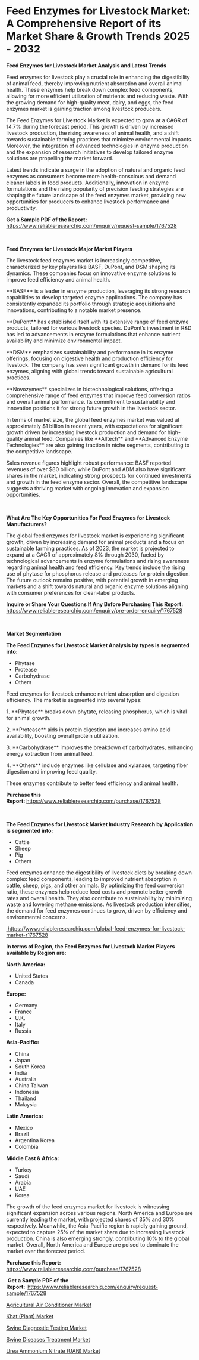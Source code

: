 <p><h1>Feed Enzymes for Livestock Market: A Comprehensive Report of its Market Share & Growth Trends 2025 - 2032</h1></p><p><strong>Feed Enzymes for Livestock Market Analysis and Latest Trends</strong></p>
<p><p>Feed enzymes for livestock play a crucial role in enhancing the digestibility of animal feed, thereby improving nutrient absorption and overall animal health. These enzymes help break down complex feed components, allowing for more efficient utilization of nutrients and reducing waste. With the growing demand for high-quality meat, dairy, and eggs, the feed enzymes market is gaining traction among livestock producers.</p><p>The Feed Enzymes for Livestock Market is expected to grow at a CAGR of 14.7% during the forecast period. This growth is driven by increased livestock production, the rising awareness of animal health, and a shift towards sustainable farming practices that minimize environmental impacts. Moreover, the integration of advanced technologies in enzyme production and the expansion of research initiatives to develop tailored enzyme solutions are propelling the market forward.</p><p>Latest trends indicate a surge in the adoption of natural and organic feed enzymes as consumers become more health-conscious and demand cleaner labels in food products. Additionally, innovation in enzyme formulations and the rising popularity of precision feeding strategies are shaping the future landscape of the feed enzymes market, providing new opportunities for producers to enhance livestock performance and productivity.</p></p>
<p><strong>Get a Sample PDF of the Report:&nbsp;</strong> <a href="https://www.reliableresearchiq.com/enquiry/request-sample/1767528?utm_campaign=1870&utm_medium=2&utm_source=Github&utm_content=ia&utm_term=30032025&utm_id=feed-enzymes-for-livestock">https://www.reliableresearchiq.com/enquiry/request-sample/1767528</a></p>
<p>&nbsp;</p>
<p><strong>Feed Enzymes for Livestock Major Market Players</strong></p>
<p><p>The livestock feed enzymes market is increasingly competitive, characterized by key players like BASF, DuPont, and DSM shaping its dynamics. These companies focus on innovative enzyme solutions to improve feed efficiency and animal health.</p><p>**BASF** is a leader in enzyme production, leveraging its strong research capabilities to develop targeted enzyme applications. The company has consistently expanded its portfolio through strategic acquisitions and innovations, contributing to a notable market presence.</p><p>**DuPont** has established itself with its extensive range of feed enzyme products, tailored for various livestock species. DuPont’s investment in R&D has led to advancements in enzyme formulations that enhance nutrient availability and minimize environmental impact.</p><p>**DSM** emphasizes sustainability and performance in its enzyme offerings, focusing on digestive health and production efficiency for livestock. The company has seen significant growth in demand for its feed enzymes, aligning with global trends toward sustainable agricultural practices.</p><p>**Novozymes** specializes in biotechnological solutions, offering a comprehensive range of feed enzymes that improve feed conversion ratios and overall animal performance. Its commitment to sustainability and innovation positions it for strong future growth in the livestock sector.</p><p>In terms of market size, the global feed enzymes market was valued at approximately $1 billion in recent years, with expectations for significant growth driven by increasing livestock production and demand for high-quality animal feed. Companies like **Alltech** and **Advanced Enzyme Technologies** are also gaining traction in niche segments, contributing to the competitive landscape.</p><p>Sales revenue figures highlight robust performance: BASF reported revenues of over $80 billion, while DuPont and ADM also have significant shares in the market, indicating strong prospects for continued investments and growth in the feed enzyme sector. Overall, the competitive landscape suggests a thriving market with ongoing innovation and expansion opportunities.</p></p>
<p>&nbsp;</p>
<p><strong>What Are The Key Opportunities For Feed Enzymes for Livestock Manufacturers?</strong></p>
<p><p>The global feed enzymes for livestock market is experiencing significant growth, driven by increasing demand for animal products and a focus on sustainable farming practices. As of 2023, the market is projected to expand at a CAGR of approximately 8% through 2030, fueled by technological advancements in enzyme formulations and rising awareness regarding animal health and feed efficiency. Key trends include the rising use of phytase for phosphorus release and proteases for protein digestion. The future outlook remains positive, with potential growth in emerging markets and a shift towards natural and organic enzyme solutions aligning with consumer preferences for clean-label products.</p></p>
<p><strong>Inquire or Share Your Questions If Any Before Purchasing This Report:</strong> <a href="https://www.reliableresearchiq.com/enquiry/pre-order-enquiry/1767528?utm_campaign=1870&utm_medium=2&utm_source=Github&utm_content=ia&utm_term=30032025&utm_id=feed-enzymes-for-livestock">https://www.reliableresearchiq.com/enquiry/pre-order-enquiry/1767528</a></p>
<p>&nbsp;</p>
<p><strong>Market Segmentation</strong></p>
<p><strong>The Feed Enzymes for Livestock Market Analysis by types is segmented into:</strong></p>
<p><ul><li>Phytase</li><li>Protease</li><li>Carbohydrase</li><li>Others</li></ul></p>
<p><p>Feed enzymes for livestock enhance nutrient absorption and digestion efficiency. The market is segmented into several types: </p><p>1. **Phytase** breaks down phytate, releasing phosphorus, which is vital for animal growth. </p><p>2. **Protease** aids in protein digestion and increases amino acid availability, boosting overall protein utilization. </p><p>3. **Carbohydrase** improves the breakdown of carbohydrates, enhancing energy extraction from animal feed. </p><p>4. **Others** include enzymes like cellulase and xylanase, targeting fiber digestion and improving feed quality. </p><p>These enzymes contribute to better feed efficiency and animal health.</p></p>
<p><strong>Purchase this Report:&nbsp;</strong><a href="https://www.reliableresearchiq.com/purchase/1767528?utm_campaign=1870&utm_medium=2&utm_source=Github&utm_content=ia&utm_term=30032025&utm_id=feed-enzymes-for-livestock">https://www.reliableresearchiq.com/purchase/1767528</a></p>
<p>&nbsp;</p>
<p><strong>The Feed Enzymes for Livestock Market Industry Research by Application is segmented into:</strong></p>
<p><ul><li>Cattle</li><li>Sheep</li><li>Pig</li><li>Others</li></ul></p>
<p><p>Feed enzymes enhance the digestibility of livestock diets by breaking down complex feed components, leading to improved nutrient absorption in cattle, sheep, pigs, and other animals. By optimizing the feed conversion ratio, these enzymes help reduce feed costs and promote better growth rates and overall health. They also contribute to sustainability by minimizing waste and lowering methane emissions. As livestock production intensifies, the demand for feed enzymes continues to grow, driven by efficiency and environmental concerns.</p></p>
<p><a href="https://www.reliableresearchiq.com/global-feed-enzymes-for-livestock-market-r1767528?utm_campaign=1870&utm_medium=2&utm_source=Github&utm_content=ia&utm_term=30032025&utm_id=feed-enzymes-for-livestock">&nbsp;https://www.reliableresearchiq.com/global-feed-enzymes-for-livestock-market-r1767528</a></p>
<p><strong>In terms of Region, the Feed Enzymes for Livestock Market Players available by Region are:</strong></p>
<p>
    <p> <strong> North America: </strong>
        <ul>
            <li>United States</li>
            <li>Canada</li>
        </ul>
        </p> 
    <p> <strong> Europe: </strong>
        <ul>
            <li>Germany</li>
            <li>France</li>
            <li>U.K.</li>
            <li>Italy</li>
            <li>Russia</li>
        </ul>
        </p> 
    <p> <strong> Asia-Pacific: </strong>
        <ul>
            <li>China</li>
            <li>Japan</li>
            <li>South Korea</li>
            <li>India</li>
            <li>Australia</li>
            <li>China Taiwan</li>
            <li>Indonesia</li>
            <li>Thailand</li>
            <li>Malaysia</li>
        </ul>
        </p> 
    <p> <strong> Latin America: </strong>
        <ul>
            <li>Mexico</li>
            <li>Brazil</li>
            <li>Argentina Korea</li>
            <li>Colombia</li>
        </ul>
        </p> 
    <p> <strong> Middle East & Africa: </strong>
        <ul>
            <li>Turkey</li>
            <li>Saudi</li>
            <li>Arabia</li>
            <li>UAE</li>
            <li>Korea</li>
        </ul>
    </p>
    </p>
<p><p>The growth of the feed enzymes market for livestock is witnessing significant expansion across various regions. North America and Europe are currently leading the market, with projected shares of 35% and 30% respectively. Meanwhile, the Asia-Pacific region is rapidly gaining ground, expected to capture 25% of the market share due to increasing livestock production. China is also emerging strongly, contributing 10% to the global market. Overall, North America and Europe are poised to dominate the market over the forecast period.</p></p>
<p><strong>Purchase this Report: </strong><a href="https://www.reliableresearchiq.com/purchase/1767528?utm_campaign=1870&utm_medium=2&utm_source=Github&utm_content=ia&utm_term=30032025&utm_id=feed-enzymes-for-livestock">https://www.reliableresearchiq.com/purchase/1767528</a></p>
<p>&nbsp;<strong>Get a Sample PDF of the Report:&nbsp;&nbsp;</strong><a href="https://www.reliableresearchiq.com/enquiry/request-sample/1767528?utm_campaign=1870&utm_medium=2&utm_source=Github&utm_content=ia&utm_term=30032025&utm_id=feed-enzymes-for-livestock">https://www.reliableresearchiq.com/enquiry/request-sample/1767528</a></p>
<p><strong></strong></p>
<p><p><a href="https://github.com/yuukoleuda/Market-Research-Report-List-1/blob/main/agricultural-air-conditioner-market.md?utm_campaign=1870&utm_medium=2&utm_source=Github&utm_content=ia&utm_term=30032025&utm_id=feed-enzymes-for-livestock">Agricultural Air Conditioner Market</a></p><p><a href="https://github.com/denighoylen1/Market-Research-Report-List-1/blob/main/khat-plant-market.md?utm_campaign=1870&utm_medium=2&utm_source=Github&utm_content=ia&utm_term=30032025&utm_id=feed-enzymes-for-livestock">Khat (Plant) Market</a></p><p><a href="https://github.com/saguegrody74/Market-Research-Report-List-1/blob/main/swine-diagnostic-testing-market.md?utm_campaign=1870&utm_medium=2&utm_source=Github&utm_content=ia&utm_term=30032025&utm_id=feed-enzymes-for-livestock">Swine Diagnostic Testing Market</a></p><p><a href="https://github.com/tornapruttuz/Market-Research-Report-List-1/blob/main/swine-diseases-treatment-market.md?utm_campaign=1870&utm_medium=2&utm_source=Github&utm_content=ia&utm_term=30032025&utm_id=feed-enzymes-for-livestock">Swine Diseases Treatment Market</a></p><p><a href="https://github.com/marteyfito9/Market-Research-Report-List-1/blob/main/urea-ammonium-nitrate-uan-market.md?utm_campaign=1870&utm_medium=2&utm_source=Github&utm_content=ia&utm_term=30032025&utm_id=feed-enzymes-for-livestock">Urea Ammonium Nitrate (UAN) Market</a></p></p>